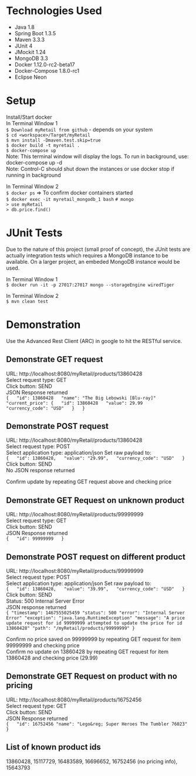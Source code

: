 Technologies Used
=================
* Java 1.8
* Spring Boot 1.3.5
* Maven 3.3.3
* JUnit 4
* JMockit 1.24
* MongoDB 3.3
* Docker 1.12.0-rc2-beta17
* Docker-Compose 1.8.0-rc1
* Eclipse Neon

Setup
=====
Install/Start docker  
In Terminal Window 1  
`$ Download myRetail from github` - depends on your system  
`$ cd <workspace>/Target/myRetail`  
`$ mvn install -Dmaven.test.skip=true`  
`$ docker build -t myretail .`  
`$ docker-compose up`  
Note: This terminal window will display the logs. To run in background, use: docker-compose up -d  
Note: Control-C should shut down the instances or use docker stop if running in background  

In Terminal Window 2  
`$ docker ps` 	=> To confirm docker containers started  
`$ docker exec -it myretail_mongodb_1 bash`
`# mongo`  
`> use myRetail`  
`> db.price.find()`  

JUnit Tests
===========
Due to the nature of this project (small proof of concept), the JUnit tests are actually integration tests which requires a MongoDB instance to be available. On a larger project, an embeded MongoDB instance would be used. 

In Terminal Window 1  
`$ docker run -it -p 27017:27017 mongo --storageEngine wiredTiger`  

In Terminal Window 2  
`$ mvn clean test`  
 

Demonstration
=============
Use the Advanced Rest Client (ARC) in google to hit the RESTful service.  

Demonstrate GET request
-----------------------
URL: http://localhost:8080/myRetail/products/13860428  
Select request type: GET  
Click button: SEND  
JSON Response returned  
`{  
	"id": 13860428  
	"name": "The Big Lebowski [Blu-ray]"  
	"current_price": {  
		"id": 13860428  
		"value": 29.99  
		"currency_code": "USD"  
	}  
}`  

Demonstrate POST request
------------------------
URL: http://localhost:8080/myRetail/products/13860428  
Select request type: POST  
Select application type: application/json
Set raw payload to:  
`{  
	"id": 13860428,  
	"value": "29.99",  
	"currency_code": "USD"  
}`  
Click button: SEND  
No JSON response returned  

Confirm update by repeating GET request above and checking price  

Demonstrate GET Request on unknown product
------------------------------------------
URL: http://localhost:8080/myRetail/products/99999999  
Select request type: GET  
Click button: SEND  
JSON Response returned  
`{  
	"id": 99999999  
}`  

Demonstrate POST request on different product
---------------------------------------------
URL: http://localhost:8080/myRetail/products/99999999  
Select request type: POST  
Select application type: application/json
Set raw payload to:  
`{  
	"id": 13860428,  
	"value": "39.99",  
	"currency_code": "USD"  
}`  
Click button: SEND  
Status: 500 Internal Server Error  
JSON response returned  
`{
	"timestamp": 1467555025459
	"status": 500
	"error": "Internal Server Error"
	"exception": "java.lang.RuntimeException"
	"message": "A price update request for id 99999999 attempted to update the price for id 13860428"
	"path": "/myRetail/products/99999999"
}`  

Confirm no price saved on 99999999 by repeating GET request for item 99999999 and checking price  
Confirm no update on 13860428 by repeating GET request for item 13860428 and checking price (29.99)

Demonstrate GET Request on product with no pricing
--------------------------------------------------
URL: http://localhost:8080/myRetail/products/16752456  
Select request type: GET  
Click button: SEND  
JSON Response returned  
`{  
	"id": 16752456
	"name": "Lego&reg; Super Heroes The Tumbler 76023"
}`  

List of known product ids
-------------------------
13860428, 15117729, 16483589, 16696652, 16752456 (no pricing info), 15643793  

